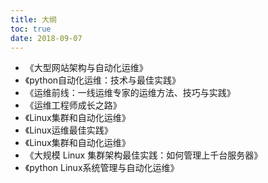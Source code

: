 ```yaml
---
title: 大纲
toc: true
date: 2018-09-07
---
```





- 《大型网站架构与自动化运维》
- 《python自动化运维：技术与最佳实践》
- 《运维前线：一线运维专家的运维方法、技巧与实践》
- 《运维工程师成长之路》
- 《Linux集群和自动化运维》
- 《Linux运维最佳实践》
- 《Linux集群和自动化运维》
- 《大规模 Linux 集群架构最佳实践：如何管理上千台服务器》
- 《python Linux系统管理与自动化运维》

